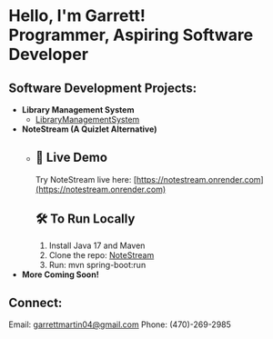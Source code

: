 <h1>Hello, I'm Garrett! <br/><a>Programmer</a>, <a>Aspiring Software Developer</a></h1>

<h2> Software Development Projects:</h2>

- <b>Library Management System</b>
  - [LibraryManagementSystem](https://github.com/garrettmartin04/LibraryManagementSystem)
- <b>NoteStream  (A Quizlet Alternative) </b>
  - ## 🚀 Live Demo
      Try NoteStream live here: [https://notestream.onrender.com](https://notestream.onrender.com)
      ## 🛠️ To Run Locally
      1. Install Java 17 and Maven
      2. Clone the repo: [NoteStream](https://github.com/garrettmartin04/team6Project)
      3. Run:
       mvn spring-boot:run
- <b>More Coming Soon!</b>

<h2> Connect:</h2>

<a>Email: garrettmartin04@gmail.com</a>
<a>Phone: (470)-269-2985</a>
